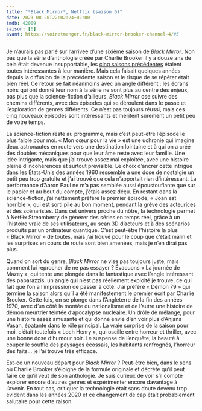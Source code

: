```yaml
---
title: "*Black Mirror*, Netflix (saison 6)"
date: 2023-08-20T22:02:24+02:00
tmdb: 42009 
saison: [6]
avant: https://voiretmanger.fr/black-mirror-brooker-channel-4/#5
---
```


Je n’aurais pas parié sur l’arrivée d’une sixième saison de *Black Mirror*. Non pas que la série d’anthologie créée par Charlie Brooker il y a douze ans de cela était devenue insupportable, les [cinq saisons précédentes](https://voiretmanger.fr/black-mirror-brooker-channel-4/) étaient toutes intéressantes à leur manière. Mais cela faisait quelques années depuis la diffusion de la précédente saison et le risque de se répéter était bien réel. Ce retour se fait néanmoins avec un angle différent : les écrans noirs qui ont donné leur nom à la série ne sont plus au centre des enjeux, pas plus que la science-fiction d’ailleurs. *Black Mirror* ose suivre des chemins différents, avec des épisodes qui se déroulent dans le passé et l’exploration de genres différents. Ce n’est pas toujours réussi, mais ces cinq nouveaux épisodes sont intéressants et méritent sûrement un petit peu de votre temps.

La science-fiction reste au programme, mais c’est peut-être l’épisode le plus faible pour moi. « Mon cœur pour la vie » est une uchronie qui imagine deux astronautes en route vers une destination lointaine et à qui on a créé des doubles mécaniques pour que leur âme reste avec leur famille. Une idée intrigante, mais que j’ai trouvé assez mal exploitée, avec une histoire pleine d’incohérences et surtout prévisible. Le choix d’ancrer cette intrigue dans les États-Unis des années 1960 ressemble à une dose de nostalgie un petit peu trop gratuite et j’ai trouvé que cela n’apportait rien d’intéressant. La performance d’Aaron Paul ne m’a pas semblée aussi époustouflante que sur le papier et au bout du compte, j’étais assez déçu. En restant dans la science-fiction, j’ai nettement préféré le premier épisode, « Joan est horrible », qui est sorti pile au bon moment, pendant la grève des acteurices et des scénaristes. Dans cet univers proche du nôtre, la technologie permet à ~~Netflix~~ Streamberry de générer des séries en temps réel, grâce à un l’histoire vraie de ses utilisateurs, au scan 3D d’acteurs et à des scénarios produits par un ordinateur quantique. C’est peut-être l’histoire la plus « Black Mirror » de toutes, mais j’ai trouvé pour le coup que c’était malin et les surprises en cours de route sont bien amenées, mais je n’en dirai pas plus. 

Quand on sort du genre, *Black Mirror* ne vise pas toujours juste, mais comment lui reprocher de ne pas essayer ? Évacuons « La journée de Mazey », qui tente une plongée dans le fantastique avec l’angle intéressant des paparazzis, un angle qui n’est pas réellement exploité je trouve, ce qui fait que l’on a l’impression de passer à côté. J’ai préféré « Démon 79 » qui termine la saison alors qu’il a été manifestement le premier écrit par Charlie Brooker. Cette fois, on se plonge dans l’Angleterre de la fin des années 1970, avec d’un côté la montée du nationalisme et de l’autre une histoire de démon meurtrier teintée d’apocalypse nucléaire. Un drôle de mélange, pour une histoire assez amusante et qui donne envie d’en voir plus d’Anjana Vasan, épatante dans le rôle principal. La vraie surprise de la saison pour moi, c’était toutefois « Loch Henry », qui oscille entre horreur et thriller, avec une bonne dose d’humour noir. Le suspense de l’enquête, la beauté à couper le souffle des paysages écossais, les habitants renfrognés, l’horreur des faits… je l’ai trouvé très efficace. 

Est-ce un nouveau départ pour *Black Mirror* ? Peut-être bien, dans le sens où Charlie Brooker s’éloigne de la formule originale et décrète qu’il peut faire ce qu’il veut de son anthologie. Je suis curieux de voir s’il compte explorer encore d’autres genres et expérimenter encore davantage à l’avenir. En tout cas, critiquer la technologie était sans doute devenu trop évident dans les années 2020 et ce changement de cap était probablement salutaire pour cette raison. 